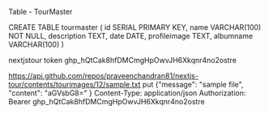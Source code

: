 Table - TourMaster

CREATE TABLE tourmaster (
    id SERIAL PRIMARY KEY,
    name VARCHAR(100) NOT NULL,
    description TEXT,
    date DATE,
    profileimage TEXT,
    albumname VARCHAR(100)
)


nextjstour token 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

https://api.github.com/repos/praveenchandran81/nextjs-tour/contents/tourimages/12/sample.txt
put
{"message": "sample file",
  "content": "aGVsbG8="
}
Content-Type: application/json
Authorization: Bearer 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